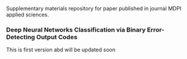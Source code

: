 Supplementary materials repository for paper published in journal  MDPI applied sciences.

### Deep Neural Networks Classification via Binary Error-Detecting Output Codes


This is first version abd will be updated soon